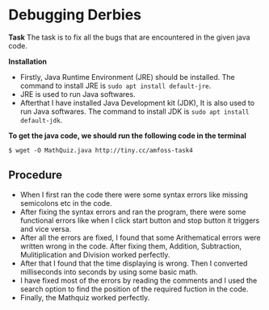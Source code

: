 # Debugging Derbies
**Task**
The task is to fix all the bugs that are encountered in the given java code.

**Installation**
- Firstly, Java Runtime Environment (JRE) should be installed. The command to install JRE is `sudo apt install default-jre`.
- JRE is used to run Java softwares.
- Afterthat I have installed Java Development kit (JDK), It is also used to run Java softwares. The command to install JDK is `sudo apt install default-jdk`.

**To get the java code, we should run the following code in the terminal** 

`$ wget -O MathQuiz.java http://tiny.cc/amfoss-task4`


## Procedure
- When I first ran the code there were some syntax errors like missing semicolons etc in the code.
- After fixing the syntax errors and ran the program, there were some functional errors like when I click start button and stop button it triggers and vice versa.
- After all the errors are fixed, I found that some Arithematical errors were written wrong in the code. After fixing them, Addition, Subtraction, Mulitiplication and Division worked perfectly.
- After that I found that the time displaying is wrong. Then I converted milliseconds into seconds by using some basic math. 
- I have fixed most of the errors by reading the comments and I used the search option to find the position of the required fuction in the code.
- Finally, the Mathquiz worked perfectly.
